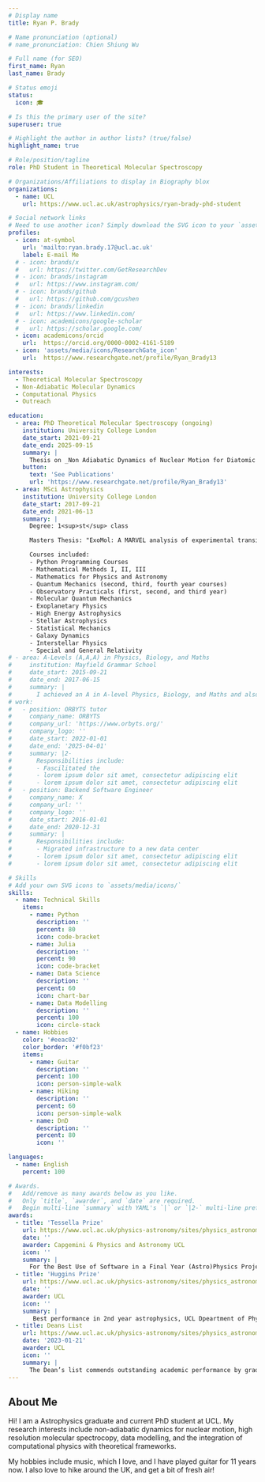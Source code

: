 ```yaml
---
# Display name
title: Ryan P. Brady

# Name pronunciation (optional)
# name_pronunciation: Chien Shiung Wu

# Full name (for SEO)
first_name: Ryan
last_name: Brady

# Status emoji
status:
  icon: 🎓

# Is this the primary user of the site?
superuser: true

# Highlight the author in author lists? (true/false)
highlight_name: true

# Role/position/tagline
role: PhD Student in Theoretical Molecular Spectroscopy

# Organizations/Affiliations to display in Biography blox
organizations:
  - name: UCL
    url: https://www.ucl.ac.uk/astrophysics/ryan-brady-phd-student

# Social network links
# Need to use another icon? Simply download the SVG icon to your `assets/media/icons/` folder.
profiles:
  - icon: at-symbol
    url: 'mailto:ryan.brady.17@ucl.ac.uk'
    label: E-mail Me
  # - icon: brands/x
  #   url: https://twitter.com/GetResearchDev
  # - icon: brands/instagram
  #   url: https://www.instagram.com/
  # - icon: brands/github
  #   url: https://github.com/gcushen
  # - icon: brands/linkedin
  #   url: https://www.linkedin.com/
  # - icon: academicons/google-scholar
  #   url: https://scholar.google.com/
  - icon: academicons/orcid
    url:  https://orcid.org/0000-0002-4161-5189
  - icon: 'assets/media/icons/ResearchGate_icon'
    url:  https://www.researchgate.net/profile/Ryan_Brady13

interests:
  - Theoretical Molecular Spectroscopy
  - Non-Adiabatic Molecular Dynamics
  - Computational Physics
  - Outreach

education:
  - area: PhD Theoretical Molecular Spectroscopy (ongoing)
    institution: University College London
    date_start: 2021-09-21
    date_end: 2025-09-15
    summary: |
      Thesis on _Non Adiabatic Dynamics of Nuclear Motion for Diatomic Molecules_. Supervised by [Prof. Sergei N. Yurchenko] and [Prof. Jonathan Tennyson]. Presented papers at 8 molecular spectroscopy conferences with the contributions being published in PCCP and JCTC. Other papers I co-authored were published in Nature, MNRAS and A&A.
    button:
      text: 'See Publications'
      url: 'https://www.researchgate.net/profile/Ryan_Brady13'
  - area: MSci Astrophysics
    institution: University College London
    date_start: 2017-09-21
    date_end: 2021-06-13
    summary: |
      Degree: 1<sup>st</sup> class

      Masters Thesis: "ExoMol: A MARVEL analysis of experimental transition data and an ab initio line list for SO". The project involved collation of experimental transition data which where inverted to create an accurate empirical database of rotation-vibration energy levels with associated uncertainties and quantum number assignments. I also present a complex ab initio spectroscopic model for the sulfur monoxide diatom including 13 electronic states, 23 dipole and transition dipole moment curves, 23 spin-orbit curves, and 14 electronic angular momentum curves. The work lef to the following publication https://doi.org/10.1039/D2CP03051A. 

      Courses included:
      - Python Programming Courses
      - Mathematical Methods I, II, III
      - Mathematics for Physics and Astronomy
      - Quantum Mechanics (second, third, fourth year courses)
      - Observatory Practicals (first, second, and third year)
      - Molecular Quantum Mechanics
      - Exoplanetary Physics
      - High Energy Astrophysics
      - Stellar Astrophysics 
      - Statistical Mechanics
      - Galaxy Dynamics
      - Interstellar Physics
      - Special and General Relativity
# - area: A-Levels (A,A,A) in Physics, Biology, and Maths
#     institution: Mayfield Grammar School
#     date_start: 2015-09-21
#     date_end: 2017-06-15
#     summary: |
#       I achieved an A in A-level Physics, Biology, and Maths and also a B in psychology at As level. I was the Biology prefect and enjoyed science so much I persued it at university till this day!
# work:
#   - position: ORBYTS tutor
#     company_name: ORBYTS
#     company_url: 'https://www.orbyts.org/'
#     company_logo: ''
#     date_start: 2022-01-01
#     date_end: '2025-04-01'
#     summary: |2-
#       Responsibilities include:
#       - Fascilitated the 
#       - lorem ipsum dolor sit amet, consectetur adipiscing elit
#       - lorem ipsum dolor sit amet, consectetur adipiscing elit
#   - position: Backend Software Engineer
#     company_name: X
#     company_url: ''
#     company_logo: ''
#     date_start: 2016-01-01
#     date_end: 2020-12-31
#     summary: |
#       Responsibilities include:
#       - Migrated infrastructure to a new data center
#       - lorem ipsum dolor sit amet, consectetur adipiscing elit
#       - lorem ipsum dolor sit amet, consectetur adipiscing elit

# Skills
# Add your own SVG icons to `assets/media/icons/`
skills:
  - name: Technical Skills
    items:
      - name: Python
        description: ''
        percent: 80
        icon: code-bracket
      - name: Julia
        description: ''
        percent: 90
        icon: code-bracket
      - name: Data Science
        description: ''
        percent: 60
        icon: chart-bar
      - name: Data Modelling
        description: ''
        percent: 100
        icon: circle-stack
  - name: Hobbies
    color: '#eeac02'
    color_border: '#f0bf23'
    items:
      - name: Guitar
        description: ''
        percent: 100
        icon: person-simple-walk
      - name: Hiking
        description: ''
        percent: 60
        icon: person-simple-walk
      - name: DnD
        description: ''
        percent: 80
        icon: ''

languages:
  - name: English
    percent: 100

# Awards.
#   Add/remove as many awards below as you like.
#   Only `title`, `awarder`, and `date` are required.
#   Begin multi-line `summary` with YAML's `|` or `|2-` multi-line prefix and indent 2 spaces below.
awards:
  - title: 'Tessella Prize'
    url: https://www.ucl.ac.uk/physics-astronomy/sites/physics_astronomy/files/physics_and_astronomy_annual_review_2021_-22_web_v2.pdf
    date: ''
    awarder: Capgemini & Physics and Astronomy UCL
    icon: ''
    summary: |
      For the Best Use of Software in a Final Year (Astro)Physics Project.
  - title: 'Huggins Prize'
    url: https://www.ucl.ac.uk/physics-astronomy/sites/physics_astronomy/files/pa_annual_review_2020_web.pdf
    date: ''
    awarder: UCL
    icon: ''
    summary: |
       Best performance in 2nd year astrophysics, UCL Dpeartment of Physics and Astronomy.
  - title: Deans List
    url: https://www.ucl.ac.uk/physics-astronomy/sites/physics_astronomy/files/pa_annual_review_2021_webfinal.pdf
    date: '2023-01-21'
    awarder: UCL
    icon: ''
    summary: |
      The Dean’s list commends outstanding academic performance by graduating students, equivalent to the top 5% of student achievement.
---
```


## About Me

Hi! I am a Astrophysics graduate and current PhD student at UCL. My research interests include non-adiabatic dynamics for nuclear motion, high resolution molecular spectrocopy, data modelling, and the integration of computational physics with theoretical frameworks.

My hobbies include music, which I love, and I have played guitar for 11 years now. I also love to hike around the UK, and get a bit of fresh air!
